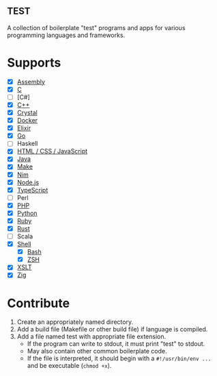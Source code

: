 TEST
----

A collection of boilerplate "test" programs and apps for various programming
languages and frameworks.

Supports
========

* [X] [Assembly](ASM)
* [X] [C](C)
* [ ] [C#]
* [X] [C++](cpp)
* [X] [Crystal](crystal)
* [X] [Docker](docker)
* [X] [Elixir](elixir)
* [X] [Go](go)
* [ ] Haskell
* [X] [HTML / CSS / JavaScript](html)
* [X] [Java](java)
* [X] [Make](make)
* [X] [Nim](nim)
* [X] [Node.js](node.js)
* [X] [TypeScript](typescript)
* [ ] Perl
* [X] [PHP](php)
* [X] [Python](python)
* [X] [Ruby](ruby)
* [X] [Rust](rust)
* [ ] Scala
* [X] [Shell](shell)
  * [X] [Bash](shell/bash)
  * [X] [ZSH](shell/zsh)
* [X] [XSLT](xslt)
* [X] [Zig](zig)

Contribute
==========

1. Create an appropriately named directory.
2. Add a build file (Makefile or other build file) if language is compiled.
3. Add a file named test with appropriate file extension.
   * If the program can write to stdout, it must print "test" to stdout.
   * May also contain other common boilerplate code.
   * If the file is interpreted, it should begin with a `#!/usr/bin/env ...` and
     be executable (`chmod +x`).
